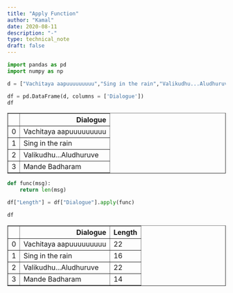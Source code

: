 ```yaml
---
title: "Apply Function"
author: "Kamal"
date: 2020-08-11
description: "-"
type: technical_note
draft: false
---
```


```python
import pandas as pd
import numpy as np
```


```python
d = ["Vachitaya aapuuuuuuuuu","Sing in the rain","Valikudhu...Aludhuruve","Mande Badharam"]
```


```python
df = pd.DataFrame(d, columns = ['Dialogue'])
df
```




<div>
<style scoped>
    .dataframe tbody tr th:only-of-type {
        vertical-align: middle;
    }

    .dataframe tbody tr th {
        vertical-align: top;
    }

    .dataframe thead th {
        text-align: right;
    }
</style>
<table border="1" class="dataframe">
  <thead>
    <tr style="text-align: right;">
      <th></th>
      <th>Dialogue</th>
    </tr>
  </thead>
  <tbody>
    <tr>
      <td>0</td>
      <td>Vachitaya aapuuuuuuuuu</td>
    </tr>
    <tr>
      <td>1</td>
      <td>Sing in the rain</td>
    </tr>
    <tr>
      <td>2</td>
      <td>Valikudhu...Aludhuruve</td>
    </tr>
    <tr>
      <td>3</td>
      <td>Mande Badharam</td>
    </tr>
  </tbody>
</table>
</div>




```python
def func(msg):
    return len(msg)
```


```python
df["Length"] = df["Dialogue"].apply(func)
```


```python
df
```




<div>
<style scoped>
    .dataframe tbody tr th:only-of-type {
        vertical-align: middle;
    }

    .dataframe tbody tr th {
        vertical-align: top;
    }

    .dataframe thead th {
        text-align: right;
    }
</style>
<table border="1" class="dataframe">
  <thead>
    <tr style="text-align: right;">
      <th></th>
      <th>Dialogue</th>
      <th>Length</th>
    </tr>
  </thead>
  <tbody>
    <tr>
      <td>0</td>
      <td>Vachitaya aapuuuuuuuuu</td>
      <td>22</td>
    </tr>
    <tr>
      <td>1</td>
      <td>Sing in the rain</td>
      <td>16</td>
    </tr>
    <tr>
      <td>2</td>
      <td>Valikudhu...Aludhuruve</td>
      <td>22</td>
    </tr>
    <tr>
      <td>3</td>
      <td>Mande Badharam</td>
      <td>14</td>
    </tr>
  </tbody>
</table>
</div>




```python

```
